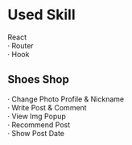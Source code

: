 # Used Skill
React <br>
· Router <br>
· Hook <br>

## Shoes Shop
· Change Photo Profile & Nickname <br>
· Write Post & Comment <br>
· View Img Popup <br>
· Recommend Post <br>
· Show Post Date <br>